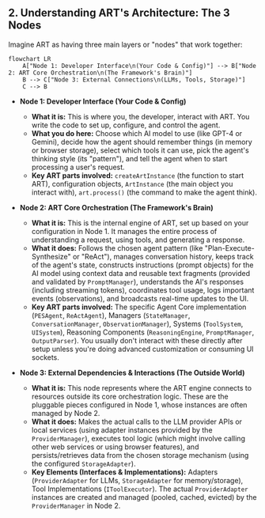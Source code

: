 ## 2. Understanding ART's Architecture: The 3 Nodes

Imagine ART as having three main layers or "nodes" that work together:

```mermaid
flowchart LR
    A["Node 1: Developer Interface\n(Your Code & Config)"] --> B["Node 2: ART Core Orchestration\n(The Framework's Brain)"]
    B --> C["Node 3: External Connections\n(LLMs, Tools, Storage)"]
    C --> B
```

*   **Node 1: Developer Interface (Your Code & Config)**
    *   **What it is:** This is where you, the developer, interact with ART. You write the code to set up, configure, and control the agent.
    *   **What you do here:** Choose which AI model to use (like GPT-4 or Gemini), decide how the agent should remember things (in memory or browser storage), select which tools it can use, pick the agent's thinking style (its "pattern"), and tell the agent when to start processing a user's request.
    *   **Key ART parts involved:** `createArtInstance` (the function to start ART), configuration objects, `ArtInstance` (the main object you interact with), `art.process()` (the command to make the agent think).

*   **Node 2: ART Core Orchestration (The Framework's Brain)**
    *   **What it is:** This is the internal engine of ART, set up based on your configuration in Node 1. It manages the entire process of understanding a request, using tools, and generating a response.
    *   **What it does:** Follows the chosen agent pattern (like "Plan-Execute-Synthesize" or "ReAct"), manages conversation history, keeps track of the agent's state, constructs instructions (prompt objects) for the AI model using context data and reusable text fragments (provided and validated by `PromptManager`), understands the AI's responses (including streaming tokens), coordinates tool usage, logs important events (observations), and broadcasts real-time updates to the UI.
    *   **Key ART parts involved:** The specific Agent Core implementation (`PESAgent`, `ReActAgent`), Managers (`StateManager`, `ConversationManager`, `ObservationManager`), Systems (`ToolSystem`, `UISystem`), Reasoning Components (`ReasoningEngine`, `PromptManager`, `OutputParser`). You usually don't interact with these directly after setup unless you're doing advanced customization or consuming UI sockets.

*   **Node 3: External Dependencies & Interactions (The Outside World)**
    *   **What it is:** This node represents where the ART engine connects to resources outside its core orchestration logic. These are the pluggable pieces configured in Node 1, whose instances are often managed by Node 2.
    *   **What it does:** Makes the actual calls to the LLM provider APIs or local services (using adapter instances provided by the `ProviderManager`), executes tool logic (which might involve calling other web services or using browser features), and persists/retrieves data from the chosen storage mechanism (using the configured `StorageAdapter`).
    *   **Key Elements (Interfaces & Implementations):** Adapters (`ProviderAdapter` for LLMs, `StorageAdapter` for memory/storage), Tool Implementations (`IToolExecutor`). The actual `ProviderAdapter` instances are created and managed (pooled, cached, evicted) by the `ProviderManager` in Node 2.